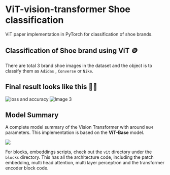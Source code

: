 # ViT-vision-transformer Shoe classification

ViT paper implementation in PyTorch for classification of shoe brands.

## Classification of Shoe brand using ViT 🪙

There are total 3 brand shoe images in the dataset and the object is to classify them as `Adidas` , `Converse` or `Nike`.

## Final result looks like this 🧑‍🍳

<div>
    <div>
        <img src="https://github.com/d1pankarmedhi/ViT-vision-transformer/assets/136924835/4fc00ff4-958d-47c0-bd07-443ddf024fb4" alt="loss and accuracy">
        <img src="https://github.com/d1pankarmedhi/ViT-vision-transformer/assets/136924835/bff5e439-9655-4831-b3e5-19d6c0dcb52a" alt="Image 3">
    </div>
</div>

## Model Summary

A complete model summary of the Vision Transformer with around `86M` parameters. This implementation is based on the **ViT-Base** model.

<div>
<img src="https://github.com/d1pankarmedhi/ViT-vision-transformer/assets/136924835/21dde5ed-e9db-46de-9ec5-101854ed24d9">
</div>

For blocks, embeddings scripts, check out the `vit` directory under the `blocks` directory. This has all the architecture code, including the patch embedding, multi head attention, multi layer perceptron and the transformer encoder block code.
